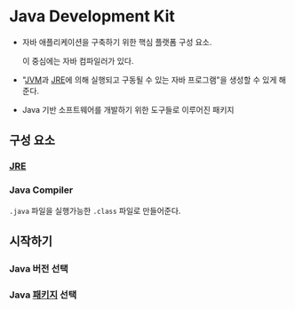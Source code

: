 # Java Development Kit 

- 자바 애플리케이션을 구축하기 위한 핵심 플랫폼 구성 요소.

  이 중심에는 자바 컴파일러가 있다.

- "[JVM](JVM)과 [JRE](JRE)에 의해 실행되고 구동될 수 있는 자바 프로그램"을 생성할 수 있게 해준다.

- Java 기반 소프트웨어를 개발하기 위한 도구들로 이루어진 패키지

## 구성 요소

### [JRE](JRE)

### Java Compiler

`.java` 파일을 실행가능한 `.class` 파일로 만들어준다.

## 시작하기

### Java 버전 선택

### Java [패키지](JDK_Package.md) 선택 

